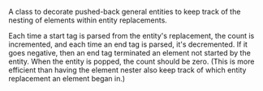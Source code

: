 A class to decorate pushed-back general entities to keep track of the nesting of elements within entity replacements.

Each time a start tag is parsed from the entity's replacement, the count is incremented, and each time an end tag is parsed, it's decremented. If it goes negative, then an end tag terminated an element not started by the entity. When the entity is popped, the count should be zero. (This is more efficient than having the element nester also keep track of which entity replacement an element began in.)